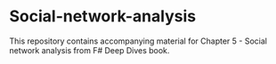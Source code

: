 Social-network-analysis
=======================

This repository contains accompanying material for Chapter 5 - Social network analysis from F# Deep Dives book.
